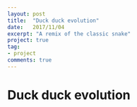 ```yaml
---
layout: post
title:  "Duck duck evolution"
date:   2017/11/04
excerpt: "A remix of the classic snake"
project: true
tag:
- project
comments: true
---
```


# Duck duck evolution

